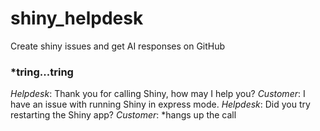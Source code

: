 # shiny_helpdesk
Create shiny issues and get AI responses on GitHub


### *tring...tring

*Helpdesk*: Thank you for calling Shiny, how may I help you?
_Customer_: I have an issue with running Shiny in express mode.
*Helpdesk*: Did you try restarting the Shiny app?
_Customer_: *hangs up the call
